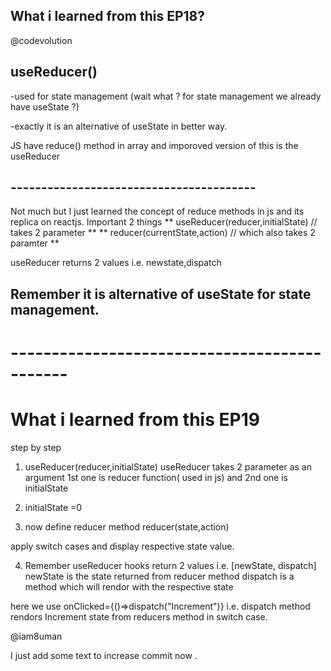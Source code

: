 ## What i learned from this EP18?
@codevolution

## useReducer()
-used for state management (wait what ? for state management we already have useState ?)

-exactly it is an alternative of useState in better way.

JS have reduce() method in array and imporoved version of this is the useReducer

## ----------------------------------------

Not much but I just learned the concept of reduce methods in js and its replica on reactjs. 
Important 2 things
** useReducer(reducer,initialState) // takes 2 parameter **
** reducer(currentState,action) // which also takes 2 paramter **

useReducer returns 2 values i.e. newstate,dispatch

## Remember it is alternative of useState for state management.



# ---------------------------------------------

# What i learned from this EP19

step by step 
1. useReducer(reducer,initialState)
useReducer takes 2 parameter as an argument 1st one is reducer function( used in js) and 2nd one is initialState

2. initialState =0

3. now define reducer method
reducer(state,action)

apply switch cases and display respective state value.

4. Remember useReducer hooks return 2 values i.e. 
        [newState, dispatch]
newState is the state returned from reducer method
dispatch is a method which will rendor with the respective state

here we use onClicked={()=>dispatch("Increment")} i.e.
dispatch method rendors Increment state from reducers method in switch case. 

@iam8uman

I just add some text to increase commit now .